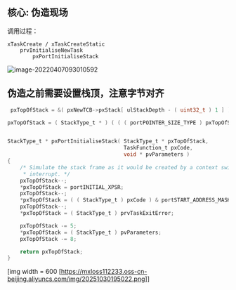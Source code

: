 ## 核心: 伪造现场

调用过程：

```shell
xTaskCreate / xTaskCreateStatic
	prvInitialiseNewTask
		pxPortInitialiseStack			
```

![image-20220407093010592](https://mxloss112233.oss-cn-beijing.aliyuncs.com/img/36_pxPortInitialiseStack.png)

## 伪造之前需要设置栈顶，注意字节对齐

```c
 pxTopOfStack = &( pxNewTCB->pxStack[ ulStackDepth - ( uint32_t ) 1 ] );

pxTopOfStack = ( StackType_t * ) ( ( ( portPOINTER_SIZE_TYPE ) pxTopOfStack ) & ( ~( ( portPOINTER_SIZE_TYPE ) 
```


```c

StackType_t * pxPortInitialiseStack( StackType_t * pxTopOfStack,
                                     TaskFunction_t pxCode,
                                     void * pvParameters )
{
    /* Simulate the stack frame as it would be created by a context switch
     * interrupt. */
    pxTopOfStack--;                                                      /* Offset added to account for the way the MCU uses the stack on entry/exit of interrupts. */
    *pxTopOfStack = portINITIAL_XPSR;                                    /* xPSR */
    pxTopOfStack--;
    *pxTopOfStack = ( ( StackType_t ) pxCode ) & portSTART_ADDRESS_MASK; /* PC */
    pxTopOfStack--;
    *pxTopOfStack = ( StackType_t ) prvTaskExitError;                    /* LR */

    pxTopOfStack -= 5;                                                   /* R12, R3, R2 and R1. */
    *pxTopOfStack = ( StackType_t ) pvParameters;                        /* R0 */
    pxTopOfStack -= 8;                                                   /* R11, R10, R9, R8, R7, R6, R5 and R4. */

    return pxTopOfStack;
}

```

[img width = 600 [https://mxloss112233.oss-cn-beijing.aliyuncs.com/img/20251030195022.png]]
